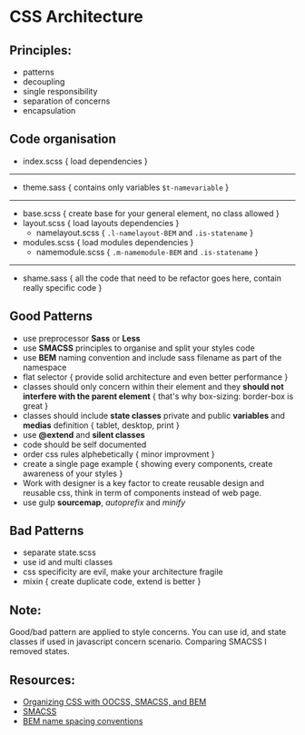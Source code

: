 # CSS Architecture

## Principles:
* patterns
* decoupling
* single responsibility
* separation of concerns
* encapsulation

## Code organisation
* index.scss { load dependencies }

---------------------------------------

* theme.sass { contains only variables `$t-namevariable` }

---------------------------------------

* base.scss { create base for your general element, no class allowed }
* layout.scss { load layouts dependencies }
  * namelayout.scss { `.l-namelayout-BEM` and `.is-statename` }
* modules.scss { load modules dependencies }
  * namemodule.scss { `.m-namemodule-BEM` and `.is-statename` }

---------------------------------------

* shame.sass { all the code that need to be refactor goes here, contain really specific code }

## Good Patterns
* use preprocessor __Sass__ or __Less__
* use __SMACSS__ principles to organise and split your styles code
* use __BEM__ naming convention and include sass filename as part of the namespace
* flat selector { provide solid architecture and even better performance }
* classes should only concern within their element and they __should not interfere with the parent element__ { that's why box-sizing: border-box is great }
* classes should include __state classes__ private and public __variables__ and __medias__ definition { tablet, desktop, print }
* use __@extend__ and __silent classes__
* code should be self documented
* order css rules alphebetically { minor improvment }
* create a single page example { showing every components, create awareness of your styles }
* Work with designer is a key factor to create reusable design and reusable css, think in term of components instead of web page.
* use gulp __sourcemap__, _autoprefix_ and _minify_

## Bad Patterns
* separate state.scss
* use id and multi classes
* css specificity are evil, make your architecture fragile
* mixin { create duplicate code, extend is better }

## Note:
Good/bad pattern are applied to style concerns. You can use id, and state classes if used in javascript concern scenario.
Comparing SMACSS I removed states.

## Resources:
* [Organizing CSS with OOCSS, SMACSS, and BEM](https://www.youtube.com/watch?v=IKFq2cSbQ4Q) 
* [SMACSS ](https://smacss.com/)
* [BEM name spacing conventions](http://csswizardry.com/2015/03/more-transparent-ui-code-with-namespaces/) 
